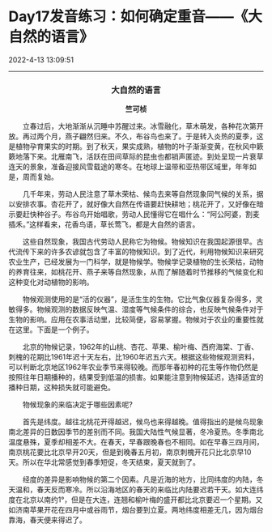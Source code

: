 # Day17发音练习：如何确定重音——《大自然的语言》

2022-4-13 13:09:51

---



<h3 align="center">大自然的语言</h3>

<p align="center"><b>竺可桢</b></p>

　　立春过后，大地渐渐从沉睡中苏醒过来。冰雪融化，草木萌发，各种花次第开放。再过两个月，燕子翩然归来。不久，布谷鸟也来了。于是转入炎热的夏季，这是植物孕育果实的时期。到了秋天，果实成熟，植物的叶子渐渐变黄，在秋风中簌簌地落下来。北雁南飞，活跃在田间草际的昆虫也都销声匿迹。到处呈现一片衰草连天的景象，准备迎接风雪载途的寒冬。在地球上温带和亚热带区域里，年年如是，周而复始。

　　几千年来，劳动人民注意了草木荣枯、候鸟去来等自然现象同气候的关系，据以安排农事。杏花开了，就好像大自然在传语要赶快耕地；桃花开了，又好像在暗示要赶快种谷子。布谷鸟开始唱歌，劳动人民懂得它在唱什么：“阿公阿婆，割麦插禾。”这样看来，花香鸟语，草长莺飞，都是大自然的语言。

　　这些自然现象，我国古代劳动人民称它为物候。物候知识在我国起源很早。古代流传下来的许多农谚就包含了丰富的物候知识。到了近代，利用物候知识来研究农业生产，已经发展为一门科学，就是物候学。物候学记录植物的生长荣枯，动物的养育往来，如桃花开、燕子来等自然现象，从而了解随着时节推移的气候变化和这种变化对动植物的影响。

　　物候观测使用的是“活的仪器”，是活生生的生物。它比气象仪器复杂得多，灵敏得多。物候观测的数据反映气温、湿度等气候条件的综合，也反映气候条件对于生物的影响。应用在农事活动里，比较简便，容易掌握。物候对于农业的重要性就在这里。下面是一个例子。

　　北京的物候记录，1962年的山桃、杏花、苹果、榆叶梅、西府海棠、丁香、刺槐的花期比1961年迟十天左右，比1960年迟五六天。根据这些物候观测资料，可以判断北京地区1962年农业季节来得较晚。而那年春初种的花生等作物仍然是按照往年日期播种的，结果受到低温的损害。如果能注意到物候延迟，选择适宜的播种日期，这种损失就可能避免。

　　物候现象的来临决定于哪些因素呢?

　　首先是纬度。越往北桃花开得越迟，候鸟也来得越晚。值得指出的是候鸟现象南北差异的日数因季节的差别而不同。我国大陆性气候显著，冬冷夏热。冬季南北温度悬殊，夏季却相差不大。在春天，早春跟晚春也不相同。如在早春三四月间，南京桃花要比北京早开20天，但是到晚春五月初，南京刺槐开花只比北京早10天。所以在华北常感觉到春季短促，冬天结束，夏天就到了。

　　经度的差异是影响物候的第二个因素。凡是近海的地方，比同纬度的内陆，冬天温和，春天反而寒冷。所以沿海地区的春天的来临比内陆要迟若干天。如大连纬度在北京以南约1°，但是在大连，连翘和榆叶梅的盛开都比北京要迟一个星期。又如济南苹果开花在四月中或谷雨节，烟台要到立夏。两地纬度相差无几，因为烟台靠海，春天便来得迟了。

